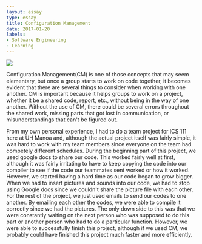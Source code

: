 ```yaml
---
layout: essay
type: essay
title: Configuration Management
date: 2017-01-20
labels:
- Software Engineering
- Learning
---
```



<img class="ui tiny left circular floated image" src="../images/cm1.jpeg">

Configuration Management(CM) is one of those concepts that may seem elementary, but once a group starts to work on code together, it becomes evident that there are several things to consider when working with one another. CM is important because it helps groups to work on a project, whether it be a shared code, report, etc., without being in the way of one another. Without the use of CM, there could be several errors throughout the shared work, missing parts that got lost in communication, or misunderstandings that can't be figured out. 

From my own personal experience, I had to do a team project for ICS 111 here at UH Manoa and, although the actual project itself was fairly simple, it was hard to work with my team members since everyone on the team had competely different schedules. During the beginning part of this project, we used google docs to share our code. This worked fairly well at first, although it was fairly irritating to have to keep copying the code into our compiler to see if the code our teammates sent worked or how it worked. However, we started having a hard time as our code began to grow bigger. When we had to insert pictures and sounds into our code, we had to stop using Google docs since we couldn't share the picture file with each other. For the rest of the project, we just used emails to send our codes to one another. By emailing each other the codes, we were able to compile it correctly since we had the pictures. The only down side to this was that we were constantly waiting on the next person who was supposed to do this part or another person who had to do a particular function. However, we were able to successfully finish this project, although if we used CM, we probably could have finished this project much faster and more efficiently. 


